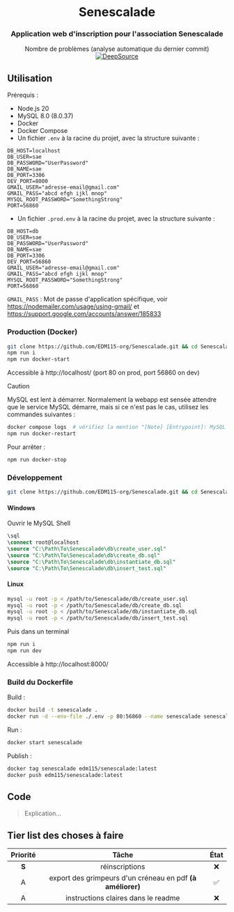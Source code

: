 <center>

# Senescalade

### Application web d'inscription pour l'association Senescalade

Nombre de problèmes (analyse automatique du dernier commit) [![DeepSource](https://app.deepsource.com/gh/EDM115-org/Senescalade.svg/?label=active+issues&show_trend=true&token=WF6hxNEht95_hyiFpZdVK2h6)](https://app.deepsource.com/gh/EDM115-org/Senescalade/)

</center>

## Utilisation

Prérequis :

- Node.js 20
- MySQL 8.0 (8.0.37)
- Docker
- Docker Compose
- Un fichier `.env` à la racine du projet, avec la structure suivante :

```env
DB_HOST=localhost
DB_USER=sae
DB_PASSWORD="UserPassword"
DB_NAME=sae
DB_PORT=3306
DEV_PORT=8000
GMAIL_USER="adresse-email@gmail.com"
GMAIL_PASS="abcd efgh ijkl mnop"
MYSQL_ROOT_PASSWORD="SomethingStrong"
PORT=56860
```

- Un fichier `.prod.env` à la racine du projet, avec la structure suivante :

```env
DB_HOST=db
DB_USER=sae
DB_PASSWORD="UserPassword"
DB_NAME=sae
DB_PORT=3306
DEV_PORT=56860
GMAIL_USER="adresse-email@gmail.com"
GMAIL_PASS="abcd efgh ijkl mnop"
MYSQL_ROOT_PASSWORD="SomethingStrong"
PORT=56860
```

`GMAIL_PASS` : Mot de passe d'application spécifique, voir https://nodemailer.com/usage/using-gmail/ et https://support.google.com/accounts/answer/185833

### Production (Docker)

```bash
git clone https://github.com/EDM115-org/Senescalade.git && cd Senescalade
npm run i
npm run docker-start
```

Accessible à http://localhost/ (port 80 on prod, port 56860 on dev)

> [!CAUTION]
> MySQL est lent à démarrer. Normalement la webapp est sensée attendre que le service MySQL démarre, mais si ce n'est pas le cas, utilisez les commandes suivantes :

```bash
docker compose logs  # vérifiez la mention "[Note] [Entrypoint]: MySQL init process done. Ready for start up."
npm run docker-restart
```

Pour arrêter :

```bash
npm run docker-stop
```

### Développement

```bash
git clone https://github.com/EDM115-org/Senescalade.git && cd Senescalade
```

#### Windows

Ouvrir le MySQL Shell

```sql
\sql
\connect root@localhost
\source "C:\Path\To\Senescalade\db\create_user.sql"
\source "C:\Path\To\Senescalade\db\create_db.sql"
\source "C:\Path\To\Senescalade\db\instantiate_db.sql"
\source "C:\Path\To\Senescalade\db\insert_test.sql"
```

#### Linux

```bash
mysql -u root -p < /path/to/Senescalade/db/create_user.sql
mysql -u root -p < /path/to/Senescalade/db/create_db.sql
mysql -u root -p < /path/to/Senescalade/db/instantiate_db.sql
mysql -u root -p < /path/to/Senescalade/db/insert_test.sql
```

Puis dans un terminal

```bash
npm run i
npm run dev
```

Accessible à http://localhost:8000/

### Build du Dockerfile

Build :

```bash
docker build -t senescalade .
docker run -d --env-file ./.env -p 80:56860 --name senescalade senescalade
```

Run :

```bash
docker start senescalade
```

Publish :

```bash
docker tag senescalade edm115/senescalade:latest
docker push edm115/senescalade:latest
```

## Code

> Explication...

## Tier list des choses à faire

| Priorité | Tâche | État |
| :---: | :---: | :---: |
| **S** | réinscriptions | ❌ |
| A | export des grimpeurs d'un créneau en pdf **(à améliorer)** | ✅ |
| A | instructions claires dans le readme | ❌ |
